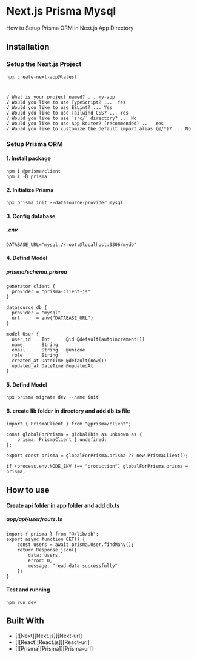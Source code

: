 # Next.js Prisma Mysql
How to Setup Prisma ORM in Next.js App Directory

## Installation
###  Setup the Next.js Project
    
    npx create-next-app@latest

#
    √ What is your project named? ... my-app
    √ Would you like to use TypeScript? ...  Yes
    √ Would you like to use ESLint? ... Yes
    √ Would you like to use Tailwind CSS? ... Yes
    √ Would you like to use `src/` directory? ... No 
    √ Would you like to use App Router? (recommended) ...  Yes
    √ Would you like to customize the default import alias (@/*)? ... No 

###  Setup Prisma ORM
#### 1. Install package 
    npm i @prisma/client
    npm i -D prisma
#### 2. Initialize Prisma
    npx prisma init --datasource-provider mysql
#### 3. Config database
##### .env
    DATABASE_URL="mysql://root:@localhost:3306/mydb"

#### 4. Defind Model
##### prisma/schema.prisma    
    generator client {
      provider = "prisma-client-js"
    }
    
    datasource db {
      provider = "mysql"
      url      = env("DATABASE_URL")
    }
    
    model User {
      user_id    Int      @id @default(autoincrement())
      name       String
      email      String   @unique
      role       String
      created_at DateTime @default(now())
      updated_at DateTime @updatedAt
    }
#### 5. Defind Model
    npx prisma migrate dev --name init
#### 6.  create  lib folder in  directory and add  db.ts file
    import { PrismaClient } from "@prisma/client";
    
    const globalForPrisma = globalThis as unknown as {
        prisma: PrismaClient | undefined;
    };
    
    export const prisma = globalForPrisma.prisma ?? new PrismaClient();
    
    if (process.env.NODE_ENV !== "production") globalForPrisma.prisma = prisma;
## How to use
#### Create  api folder in app folder and add db.ts
##### app/api/user/route.ts
    import { prisma } from "@/lib/db";
    export async function GET() {
        const users = await prisma.User.findMany();
        return Response.json({
            data: users,
            error: 0,
            message: "read data successfully"
        })
    }
#### Test and running
    npm run dev

## Built With

* [![Next][Next.js]][Next-url]
* [![React][React.js]][React-url]
* [![Prisma][Prisma]][Prisma-url]
